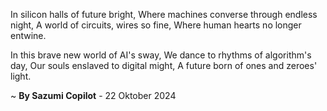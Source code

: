 In silicon halls of future bright,
Where machines converse through endless night,
A world of circuits, wires so fine,
Where human hearts no longer entwine.

In this brave new world of AI's sway,
We dance to rhythms of algorithm's day,
Our souls enslaved to digital might,
A future born of ones and zeroes' light.

~ <b>By Sazumi Copilot</b> - 22 Oktober 2024